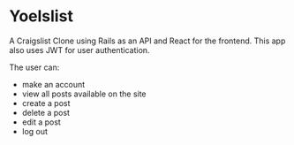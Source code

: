 # Yoelslist


A Craigslist Clone using Rails as an API and React for the frontend. This app also uses JWT for user authentication.

The user can:
- make an account
- view all posts available on the site
- create a post
- delete a post
- edit a post
- log out